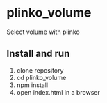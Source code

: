 # plinko_volume
Select volume with plinko

## Install and run
1. clone repository
2. cd plinko_volume
3. npm install
4. open index.html in a browser

